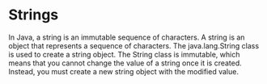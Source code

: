 # Strings
In Java, a string is an immutable sequence of characters. A string is an object that represents a sequence of characters. 
The java.lang.String class is used to create a string object. The String class is immutable, which means that you cannot change the value of a string once it is created. 
Instead, you must create a new string object with the modified value.

